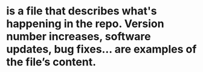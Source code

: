 # is a file that describes what's happening in the repo. Version number increases, software updates, bug fixes… are examples of the file’s content.